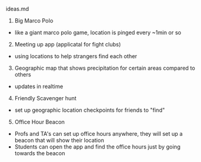 ideas.md

1) Big Marco Polo
  - like a giant marco polo game, location is pinged every ~1min or so
2) Meeting up app (applicatal for fight clubs)
  - using locations to help strangers find each other
3) Geographic map that shows precipitation for certain areas compared to others
  - updates in realtime
4) Friendly Scavenger hunt
  - set up geographic location checkpoints for friends to "find"
5) Office Hour Beacon
  - Profs and TA's can set up office hours anywhere, they will set
    up a beacon that will show their location
  - Students can open the app and find the office hours just by going
    towards the beacon
